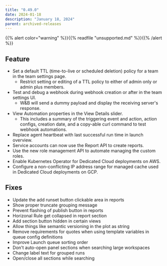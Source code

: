 ```yaml
---
title: "0.49.0"
date: 2024-01-18
description: "January 18, 2024"
parent: archived-releases
---
```


{{% alert color="warning" %}}{{% readfile "unsupported.md" %}}{{% /alert %}}

## Feature

* Set a default TTL (time-to-live or scheduled deletion) policy for a team in the team settings page. 
    * Restrict setting or editing of a TTL policy to either of admin only or admin plus members.
* Test and debug a webhook during webhook creation or after in the team settings UI. 
    * W&B will send a dummy payload and display the receiving server's response.
* View Automation properties in the View Details slider. 
    * This includes a summary of the triggering event and action, action configs, creation date, and a copy-able curl command to test webhook automations.
* Replace agent heartbeat with last successful run time in launch overview.
* Service accounts can now use the Report API to create reports.
* Use the new role management API to automate managing the custom roles.
* Enable Kubernetes Operator for Dedicated Cloud deployments on AWS.
* Configure a non-conflicting IP address range for managed cache used in Dedicated Cloud deployments on GCP.

## Fixes

* Update the add runset button clickable area in reports
* Show proper truncate grouping message
* Prevent flashing of publish button in reports
* Horizonal Rule get collapsed in report section
* Add section button hidden in certain views
* Allow things like semantic versioning in the plot as string
* Remove requirements for quotes when using template variables in queue config definitions
* Improve Launch queue sorting order
* Don't auto-open panel sections when searching large workspaces
* Change label text for grouped runs
* Open/close all sections while searching

